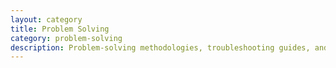 ```yaml
---
layout: category
title: Problem Solving
category: problem-solving
description: Problem-solving methodologies, troubleshooting guides, and solution development frameworks.
---
```

